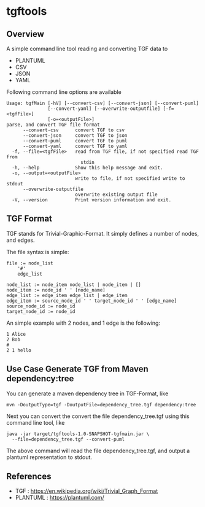 # tgftools

## Overview

A simple command line tool reading and converting TGF data to

* PLANTUML
* CSV
* JSON
* YAML

Following command line options are available

```
Usage: tgfMain [-hV] [--convert-csv] [--convert-json] [--convert-puml]
               [--convert-yaml] [--overwrite-outputfile] [-f=<tgfFile>]
               [-o=<outputFile>]
parse, and convert TGF file format
      --convert-csv      convert TGF to csv
      --convert-json     convert TGF to json
      --convert-puml     convert TGF to puml
      --convert-yaml     convert TGF to yaml
  -f, --file=<tgfFile>   read from TGF file, if not specified read TGF from
                           stdin
  -h, --help             Show this help message and exit.
  -o, --output=<outputFile>
                         write to file, if not specified write to stdout
      --overwrite-outputfile
                         overwrite existing output file
  -V, --version          Print version information and exit.
```

## TGF Format

TGF stands for Trivial-Graphic-Format. It simply defines a number of nodes,
and edges.

The file syntax is simple:

```
file := node_list
    '#'
    edge_list

node_list := node_item node_list | node_item | []
node_item := node_id ' ' [node_name]
edge_list := edge_item edge_list | edge_item
edge_item := source_node_id ' ' target_node_id ' ' [edge_name]
source_node_id := node_id
target_node_id := node_id
```

An simple example with 2 nodes, and 1 edge is the following:

```
1 Alice
2 Bob
#
2 1 hello
```

## Use Case Generate TGF from Maven dependency:tree

You can generate a maven dependency tree in TGF-Format, like

```
mvn -DoutputType=tgf -DoutputFile=dependency_tree.tgf dependency:tree
```

Next you can convert the convert the file dependency_tree.tgf using this
command line tool, like

```
java -jar target/tgftools-1.0-SNAPSHOT-tgfmain.jar \
  --file=dependency_tree.tgf --convert-puml
```

The above command will read the file dependency_tree.tgf, and 
output a plantuml representation to stdout.


## References

* TGF : https://en.wikipedia.org/wiki/Trivial_Graph_Format
* PLANTUML : https://plantuml.com/
